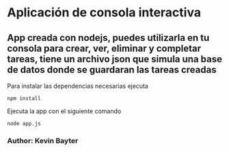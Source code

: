 # Aplicación de consola interactiva

<h2>
App creada con nodejs, puedes utilizarla en tu consola para crear, ver,
eliminar y completar tareas, tiene un archivo json que simula una base de datos
donde se guardaran las tareas creadas
</h2>


<p>Para instalar las dependencias necesarias ejecuta</p>

```
npm install
```
<p>Ejecuta la app con el siguiente comando</p>

```
node app.js
```

<h3>Author: Kevin Bayter</h3>
